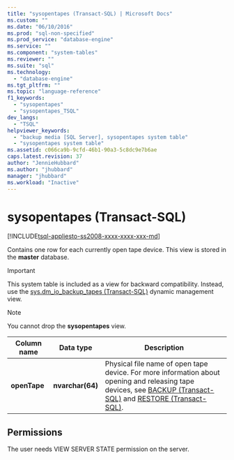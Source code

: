 ```yaml
---
title: "sysopentapes (Transact-SQL) | Microsoft Docs"
ms.custom: ""
ms.date: "06/10/2016"
ms.prod: "sql-non-specified"
ms.prod_service: "database-engine"
ms.service: ""
ms.component: "system-tables"
ms.reviewer: ""
ms.suite: "sql"
ms.technology: 
  - "database-engine"
ms.tgt_pltfrm: ""
ms.topic: "language-reference"
f1_keywords: 
  - "sysopentapes"
  - "sysopentapes_TSQL"
dev_langs: 
  - "TSQL"
helpviewer_keywords: 
  - "backup media [SQL Server], sysopentapes system table"
  - "sysopentapes system table"
ms.assetid: c066ca9b-9cfd-46b1-90a3-5c8dc9e7b6ae
caps.latest.revision: 37
author: "JennieHubbard"
ms.author: "jhubbard"
manager: "jhubbard"
ms.workload: "Inactive"
---
```

# sysopentapes (Transact-SQL)
[!INCLUDE[tsql-appliesto-ss2008-xxxx-xxxx-xxx-md](../../includes/tsql-appliesto-ss2008-xxxx-xxxx-xxx-md.md)]

  Contains one row for each currently open tape device. This view is stored in the **master** database.  
  
> [!IMPORTANT]  
>  This system table is included as a view for backward compatibility. Instead, use the [sys.dm_io_backup_tapes &#40;Transact-SQL&#41;](../../relational-databases/system-dynamic-management-views/sys-dm-io-backup-tapes-transact-sql.md) dynamic management view.  
  
> [!NOTE]  
>  You cannot drop the **sysopentapes** view.  

  
|Column name|Data type|Description|  
|-----------------|---------------|-----------------|  
|**openTape**|**nvarchar(64)**|Physical file name of open tape device. For more information about opening and releasing tape devices, see [BACKUP &#40;Transact-SQL&#41;](../../t-sql/statements/backup-transact-sql.md) and [RESTORE &#40;Transact-SQL&#41;](../../t-sql/statements/restore-statements-transact-sql.md).|  
  
## Permissions  
 The user needs VIEW SERVER STATE permission on the server.  
  
  

